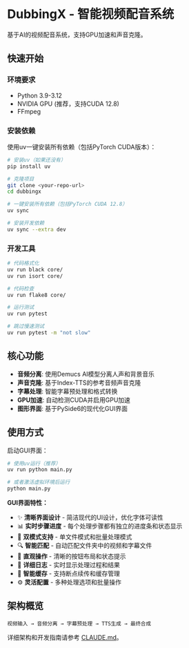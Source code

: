 # DubbingX - 智能视频配音系统

基于AI的视频配音系统，支持GPU加速和声音克隆。

## 快速开始

### 环境要求
- Python 3.9-3.12
- NVIDIA GPU (推荐，支持CUDA 12.8)
- FFmpeg

### 安装依赖

使用uv一键安装所有依赖（包括PyTorch CUDA版本）：

```bash
# 安装uv（如果还没有）
pip install uv

# 克隆项目
git clone <your-repo-url>
cd dubbingx

# 一键安装所有依赖（包括PyTorch CUDA 12.8）
uv sync

# 安装开发依赖
uv sync --extra dev
```

### 开发工具

```bash
# 代码格式化
uv run black core/
uv run isort core/

# 代码检查
uv run flake8 core/

# 运行测试
uv run pytest

# 跳过慢速测试
uv run pytest -m "not slow"
```

## 核心功能

- **音频分离**: 使用Demucs AI模型分离人声和背景音乐
- **声音克隆**: 基于Index-TTS的参考音频声音克隆
- **字幕处理**: 智能字幕预处理和格式转换
- **GPU加速**: 自动检测CUDA并启用GPU加速
- **图形界面**: 基于PySide6的现代化GUI界面

## 使用方式

启动GUI界面：

```bash
# 使用uv运行（推荐）
uv run python main.py

# 或者激活虚拟环境后运行
python main.py
```

**GUI界面特性：**
- ✨ **清晰界面设计** - 简洁现代的UI设计，优化字体可读性
- 📊 **实时步骤进度** - 每个处理步骤都有独立的进度条和状态显示
- 📁 **双模式支持** - 单文件模式和批量处理模式
- 🔍 **智能匹配** - 自动匹配文件夹中的视频和字幕文件
- 🎯 **直观操作** - 清晰的按钮布局和状态提示
- 📝 **详细日志** - 实时显示处理过程和结果
- 🔄 **智能缓存** - 支持断点续传和缓存管理
- ⚙️ **灵活配置** - 多种处理选项和批量操作

## 架构概览

```
视频输入 → 音频分离 → 字幕预处理 → TTS生成 → 最终合成
```

详细架构和开发指南请参考 [CLAUDE.md](CLAUDE.md)。